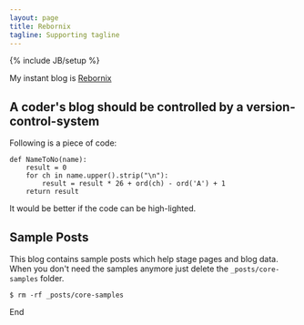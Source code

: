 ```yaml
---
layout: page
title: Rebornix
tagline: Supporting tagline
---
```

{% include JB/setup %}

My instant blog is [Rebornix](http://www.rebornix.com)

## A coder's blog should be controlled by a version-control-system

Following is a piece of code:

    def NameToNo(name):
        result = 0
        for ch in name.upper().strip("\n"):
            result = result * 26 + ord(ch) - ord('A') + 1
        return result

It would be better if the code can be high-lighted.

## Sample Posts

This blog contains sample posts which help stage pages and blog data.
When you don't need the samples anymore just delete the `_posts/core-samples` folder.

    $ rm -rf _posts/core-samples

End
